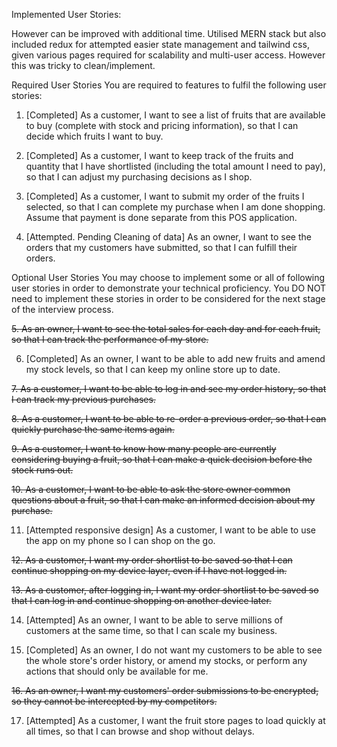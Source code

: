 Implemented User Stories:

However can be improved with additional time.
Utilised MERN stack but also included redux for attempted easier state management and tailwind css, given various pages required for scalability and multi-user access.
However this was tricky to clean/implement.


Required User Stories
You are required to features to fulfil the following user stories:

1. [Completed] As a customer, I want to see a list of fruits that are available to buy (complete with stock and pricing information), so that I can decide which fruits I want to buy.

2. [Completed] As a customer, I want to keep track of the fruits and quantity that I have shortlisted (including the total amount I need to pay), so that I can adjust my purchasing decisions as I shop.

3. [Completed] As a customer, I want to submit my order of the fruits I selected, so that I can complete my purchase when I am done shopping. Assume that payment is done separate from this POS application.

4. [Attempted. Pending Cleaning of data] As an owner, I want to see the orders that my customers have submitted, so that I can fulfill their orders.

Optional User Stories
You may choose to implement some or all of following user stories in order to demonstrate your technical proficiency. You DO NOT need to implement these stories in order to be considered for the next stage of the interview process.

~~5. As an owner, I want to see the total sales for each day and for each fruit, so that I can track the performance of my store.~~

6. [Completed] As an owner, I want to be able to add new fruits and amend my stock levels, so that I can keep my online store up to date.

~~7. As a customer, I want to be able to log in and see my order history, so that I can track my previous purchases.~~

~~8. As a customer, I want to be able to re-order a previous order, so that I can quickly purchase the same items again.~~

~~9. As a customer, I want to know how many people are currently considering buying a fruit, so that I can make a quick decision before the stock runs out.~~

~~10. As a customer, I want to be able to ask the store owner common questions about a fruit, so that I can make an informed decision about my purchase.~~

11. [Attempted responsive design] As a customer, I want to be able to use the app on my phone so I can shop on the go.

~~12. As a customer, I want my order shortlist to be saved so that I can continue shopping on my device layer, even if I have not logged in.~~

~~13. As a customer, after logging in, I want my order shortlist to be saved so that I can log in and continue shopping on another device later.~~

14. [Attempted] As an owner, I want to be able to serve millions of customers at the same time, so that I can scale my business.

15. [Completed] As an owner, I do not want my customers to be able to see the whole store's order history, or amend my stocks, or perform any actions that should only be available for me.

~~16. As an owner, I want my customers' order submissions to be encrypted, so they cannot be intercepted by my competitors.~~

17. [Attempted] As a customer, I want the fruit store pages to load quickly at all times, so that I can browse and shop without delays.